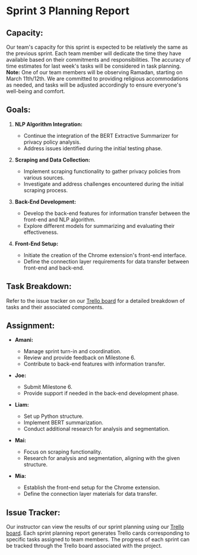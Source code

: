 # Sprint 3 Planning Report

## Capacity:
Our team's capacity for this sprint is expected to be relatively the same as the previous sprint. Each team member will dedicate the time they have available based on their commitments and responsibilities. The accuracy of time estimates for last week's tasks will be considered in task planning.
**Note:** One of our team members will be observing Ramadan, starting on March 11th/12th. We are committed to providing religious accommodations as needed, and tasks will be adjusted accordingly to ensure everyone's well-being and comfort.

## Goals:
1. **NLP Algorithm Integration:**
   - Continue the integration of the BERT Extractive Summarizer for privacy policy analysis.
   - Address issues identified during the initial testing phase.

2. **Scraping and Data Collection:**
   - Implement scraping functionality to gather privacy policies from various sources.
   - Investigate and address challenges encountered during the initial scraping process.

3. **Back-End Development:**
   - Develop the back-end features for information transfer between the front-end and NLP algorithm.
   - Explore different models for summarizing and evaluating their effectiveness.

4. **Front-End Setup:**
   - Initiate the creation of the Chrome extension's front-end interface.
   - Define the connection layer requirements for data transfer between front-end and back-end.

## Task Breakdown:
Refer to the issue tracker on our [Trello board](https://trello.com/b/yHP9CPjB/b4uagree) for a detailed breakdown of tasks and their associated components.

## Assignment:
- **Amani:**
  - Manage sprint turn-in and coordination.
  - Review and provide feedback on Milestone 6.
  - Contribute to back-end features with information transfer.
 
- **Joe:**
  - Submit Milestone 6.
  - Provide support if needed in the back-end development phase.
  
- **Liam:**
  - Set up Python structure.
  - Implement BERT summarization.
  - Conduct additional research for analysis and segmentation.

- **Mai:**
  - Focus on scraping functionality.
  - Research for analysis and segmentation, aligning with the given structure.

- **Mia:**
  - Establish the front-end setup for the Chrome extension.
  - Define the connection layer materials for data transfer.

## Issue Tracker:
Our instructor can view the results of our sprint planning using our [Trello board](https://trello.com/b/yHP9CPjB/b4uagree). Each sprint planning report generates Trello cards corresponding to specific tasks assigned to team members. The progress of each sprint can be tracked through the Trello board associated with the project.
